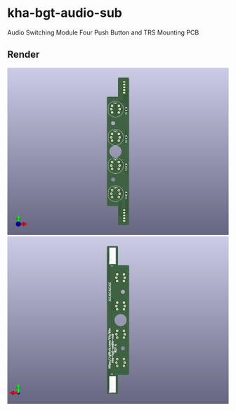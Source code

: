 # kha-bgt-audio-sub

Audio Switching Module Four Push Button and TRS Mounting PCB

## Render

<img src="kha-bgt-audio-sub-render-front.png" width="800"/>

<img src="kha-bgt-audio-sub-render-back.png" width="800"/>
